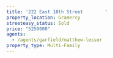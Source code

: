 ```yaml
---
title: '222 East 18th Street        '
property_location: Gramercy
streeteasy_status: Sold
price: "5250000"
agents:
  - /agents/garfield/matthew-lesser
property_type: Multi-Family
---
```

